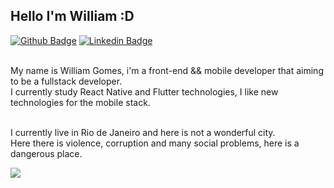 ## Hello I'm William :D
[![Github Badge](https://img.shields.io/badge/-Github-000?style=flat-square&logo=Github&logoColor=white&link=https://github.com/williamjayjay)](https://github.com/williamjayjay)
  [![Linkedin Badge](https://img.shields.io/badge/-LinkedIn-blue?style=flat-square&logo=Linkedin&logoColor=white&link=https://www.linkedin.com/in/william-gomes-aab694149/)](https://www.linkedin.com/in/william-gomes-aab694149/)

<br/> My name is William Gomes, i'm a front-end && mobile developer that aiming to be a fullstack developer. 
<br/> I currently study React Native and Flutter technologies, I like new technologies for the mobile stack.

<br/>I currently live in Rio de Janeiro and here is not a wonderful city.
<br/>Here there is violence, corruption and many social problems, here is a dangerous place.

![](https://imagens.brasil.elpais.com/resizer/HzoJ89w331FejgOq4OWtAqKcEK0=/1500x0/cloudfront-eu-central-1.images.arcpublishing.com/prisa/4HAJKTKUUXIEUDJTSNQHRHAMZQ.jpg)
